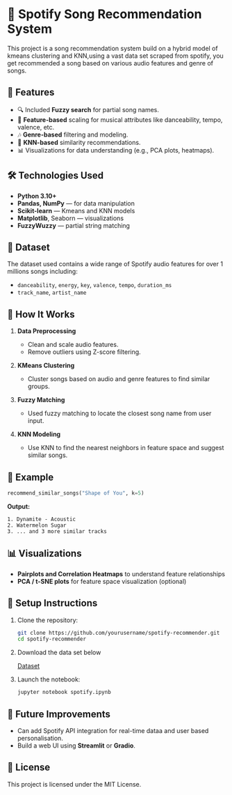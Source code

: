  # 🎵 Spotify Song Recommendation System

 This project is a song recommendation system build on a hybrid model of kmeans clustering and KNN,using a vast data set scraped from spotify, you get recommended a song based on various audio features and genre of songs.

 ## 📌 Features

- 🔍 Included **Fuzzy search** for partial song names.
- 🎯 **Feature-based** scaling for musical attributes like danceability, tempo, valence, etc.
- 🎶 **Genre-based** filtering and modeling.
- 🤝 **KNN-based** similarity recommendations.
- 📊 Visualizations for data understanding (e.g., PCA plots, heatmaps).

 ## 🛠️ Technologies Used
- **Python 3.10+**
- **Pandas, NumPy** — for data manipulation
- **Scikit-learn** — Kmeans and KNN models
- **Matplotlib**, Seaborn — visualizations
- **FuzzyWuzzy** — partial string matching
## 📁 Dataset

The dataset used contains a wide range of Spotify audio features for over 1 millions songs including:

- `danceability`, `energy`, `key`, `valence`, `tempo`, `duration_ms`
- `track_name`, `artist_name`

## 🚀 How It Works

1. **Data Preprocessing**
   - Clean and scale audio features.
   - Remove outliers using Z-score filtering.

2. **KMeans Clustering**
   - Cluster songs based on audio and genre features to find similar groups.

3. **Fuzzy Matching**
   - Used fuzzy matching to locate the closest song name from user input.

4. **KNN Modeling**
   - Use KNN to find the nearest neighbors in feature space and suggest similar songs.

## 🧪 Example

```python
recommend_similar_songs("Shape of You", k=5)
```

**Output:**
```
1. Dynamite - Acoustic
2. Watermelon Sugar
3. ... and 3 more similar tracks
```

## 📊 Visualizations

- **Pairplots and Correlation Heatmaps** to understand feature relationships
- **PCA / t-SNE plots** for feature space visualization (optional)

## 🔧 Setup Instructions

1. Clone the repository:
   ```bash
   git clone https://github.com/yourusername/spotify-recommender.git
   cd spotify-recommender
   ```

2. Download the data set below
   
   [Dataset](https://www.kaggle.com/datasets/amitanshjoshi/spotify-1million-tracks)

4. Launch the notebook:
   ```bash
   jupyter notebook spotify.ipynb
   ```

## 🧠 Future Improvements

- Can add Spotify API integration for real-time dataa and user based personalisation.
- Build a web UI using **Streamlit** or **Gradio**.

## 📄 License

This project is licensed under the MIT License.
